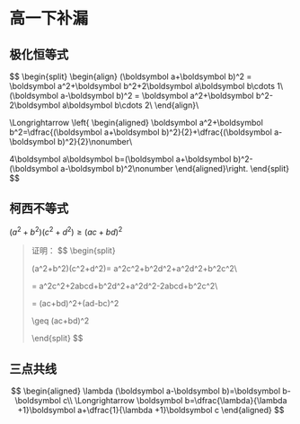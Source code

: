 # 高一下补漏

## 极化恒等式

$$
\begin{split}
\begin{align}
  (\boldsymbol a+\boldsymbol b)^2 = \boldsymbol a^2+\boldsymbol b^2+2\boldsymbol a\boldsymbol b\cdots 1\\
  (\boldsymbol a-\boldsymbol b)^2 = \boldsymbol a^2+\boldsymbol b^2-2\boldsymbol a\boldsymbol b\cdots 2\\
  \end{align}\\
  
 \Longrightarrow
 \left\{
 \begin{aligned}
 \boldsymbol a^2+\boldsymbol b^2=\dfrac{(\boldsymbol a+\boldsymbol b)^2}{2}+\dfrac{(\boldsymbol a-\boldsymbol b)^2}{2}\nonumber\\
  
  4\boldsymbol a\boldsymbol b=(\boldsymbol a+\boldsymbol b)^2-(\boldsymbol a-\boldsymbol b)^2\nonumber
\end{aligned}\right.
  \end{split}
$$

## 柯西不等式

$(a^2+b^2)(c^2+d^2)\geq (ac+bd)^2$

> 证明：
> $$
> \begin{split}
> 
> (a^2+b^2)(c^2+d^2)= a^2c^2+b^2d^2+a^2d^2+b^2c^2\\
> 
> = a^2c^2+2abcd+b^2d^2+a^2d^2-2abcd+b^2c^2\\
> 
> = (ac+bd)^2+(ad-bc)^2
> 
> \geq (ac+bd)^2
> 
> \end{split}
> $$

## 三点共线

$$
\begin{aligned}
\lambda (\boldsymbol a-\boldsymbol b)=\boldsymbol b-\boldsymbol c\\
  \Longrightarrow \boldsymbol b=\dfrac{\lambda}{\lambda +1}\boldsymbol a+\dfrac{1}{\lambda +1}\boldsymbol c
\end{aligned}
$$
